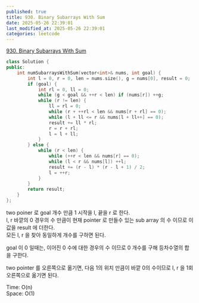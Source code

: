 ```yaml
---
published: true
title: 930. Binary Subarrays With Sum
date: 2025-05-26 22:39:01
last_modified_at: 2025-05-26 22:39:01
categories: leetcode
---
```

[930. Binary Subarrays With Sum](https://leetcode.com/problems/binary-subarrays-with-sum/)
```cpp
class Solution {
public:
    int numSubarraysWithSum(vector<int>& nums, int goal) {
        int l = 0, r = 0, len = nums.size(), g = nums[0], result = 0;
        if (goal) {
            int rl = 0, ll = 0;
            while (g < goal && ++r < len) if (nums[r]) ++g;
            while (r != len) {
                ll = rl = 0;
                while (r + ++rl < len && nums[r + rl] == 0);
                while (l + ll <= r && nums[l + ll++] == 0);
                result += ll * rl;
                r = r + rl;
                l = l + ll;
            }
        } else {
            while (r < len) {
                while (++r < len && nums[r] == 0);
                while (l < r && nums[l]) ++l;
                result += (r - l) * (r - l + 1) / 2;
                l = ++r;
            }
        }
        return result;
    }
};
```
two poiner 로 goal 개수 만큼 1 시작을 l, 끝을 r 로 한다.  
l, r 바깥의 0 경우의 수 만큼이 현재 pointer 로 만들수 있는 sub array 의 수 이므로 이 값을 result 에 더한다.  
모든 l, r 을 찾아 동일하게 개수를 구하면 된다.

goal 이 0 일때는, 이어진 0 수에 대한 경우의 수 이므로 0 개수를 구해 등차수열의 합을 구한다.

two pointer 를 오른쪽으로 옮기면, 다음 1의 위치 만큼이 바깥 0의 수이므로 l, r 을 1회 오른쪽으로 옮기면 된다.

Time: O(n)  
Space: O(1)